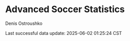 # Advanced Soccer Statistics
Denis Ostroushko

<!-- gfm -->

Last successful data update: 2025-06-02 01:25:24 CST
